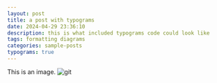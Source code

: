 ```yaml
---
layout: post
title: a post with typograms
date: 2024-04-29 23:36:10
description: this is what included typograms code could look like
tags: formatting diagrams
categories: sample-posts
typograms: true
---
```


This is an image.
![git](https://github.com/eesphgos2/eesphgos2.github.io/blob/main/assets/img/8.jpg)
